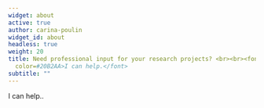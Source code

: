 ```yaml
---
widget: about
active: true
author: carina-poulin
widget_id: about
headless: true
weight: 20
title: Need professional input for your research projects? <br><br><font
  color=#20B2AA>I can help.</font>
subtitle: ""
---
```

I can help..
